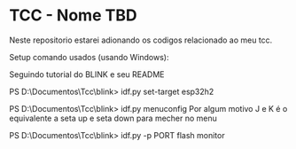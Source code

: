 # TCC - Nome TBD

Neste repositorio estarei adionando os codigos relacionado ao meu tcc.

Setup comando usados (usando Windows):

Seguindo tutorial do BLINK e seu README

PS D:\Documentos\Tcc\blink> idf.py set-target esp32h2

PS D:\Documentos\Tcc\blink> idf.py menuconfig
Por algum motivo J e K é o equivalente a seta up e seta down para mecher no menu

PS D:\Documentos\Tcc\blink> idf.py -p PORT flash monitor
